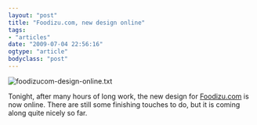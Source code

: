 ```yaml
---
layout: "post"
title: "Foodizu.com, new design online"
tags: 
- "articles"
date: "2009-07-04 22:56:16"
ogtype: "article"
bodyclass: "post"
---
```


![foodizucom-design-online.txt](http://rogerstringer.com/thumbs/foodizulg.jpg)

Tonight, after many hours of long work, the new design for [Foodizu.com](http://www.foodizu.com) is now online. There are still some finishing touches to do, but it is coming along quite nicely so far.